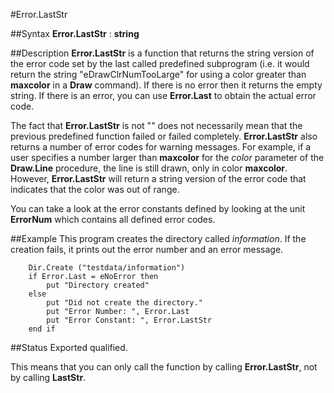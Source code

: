 
#Error.LastStr

##Syntax
**Error.LastStr** : **string**


##Description
**Error.LastStr** is a function that returns the string version of the error code set by the last called predefined subprogram (i.e. it would return the string "eDrawClrNumTooLarge" for using a color greater than **maxcolor** in a **Draw** command). If there is no error then it returns the empty string. If there is an error, you can use **Error.Last** to obtain the actual error code.

The fact that **Error.LastStr** is not "" does not necessarily mean that the previous predefined function failed or failed completely. **Error.LastStr** also returns a number of error codes for warning messages. For example, if a user specifies a number larger than **maxcolor** for the _color_ parameter of the **Draw.Line** procedure, the line is still drawn, only in color **maxcolor**. However, **Error.LastStr** will return a string version of the error code that indicates that the color was out of range.

You can take a look at the error constants defined by looking at the unit **ErrorNum** which contains all defined error codes.


##Example
This program creates the directory called _information_. If the creation fails, it prints out the error number and an error message.

        Dir.Create ("testdata/information")
        if Error.Last = eNoError then
            put "Directory created"
        else
            put "Did not create the directory."
            put "Error Number: ", Error.Last
            put "Error Constant: ", Error.LastStr
        end if
##Status
Exported qualified.

This means that you can only call the function by calling **Error.LastStr**, not by calling **LastStr**.

